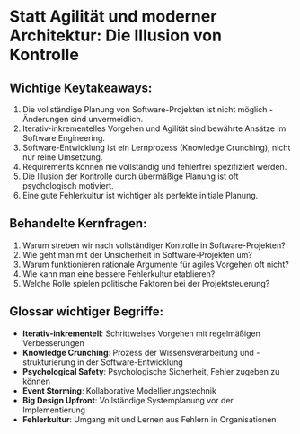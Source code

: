 # Statt Agilität und moderner Architektur: Die Illusion von Kontrolle

## Wichtige Keytakeaways:

1. Die vollständige Planung von Software-Projekten ist nicht möglich - Änderungen sind unvermeidlich.
2. Iterativ-inkrementelles Vorgehen und Agilität sind bewährte Ansätze im Software Engineering.
3. Software-Entwicklung ist ein Lernprozess (Knowledge Crunching), nicht nur reine Umsetzung.
4. Requirements können nie vollständig und fehlerfrei spezifiziert werden.
5. Die Illusion der Kontrolle durch übermäßige Planung ist oft psychologisch motiviert.
6. Eine gute Fehlerkultur ist wichtiger als perfekte initiale Planung.

## Behandelte Kernfragen:

1. Warum streben wir nach vollständiger Kontrolle in Software-Projekten?
2. Wie geht man mit der Unsicherheit in Software-Projekten um?
3. Warum funktionieren rationale Argumente für agiles Vorgehen oft nicht?
4. Wie kann man eine bessere Fehlerkultur etablieren?
5. Welche Rolle spielen politische Faktoren bei der Projektsteuerung?

## Glossar wichtiger Begriffe:

- **Iterativ-inkrementell**: Schrittweises Vorgehen mit regelmäßigen Verbesserungen
- **Knowledge Crunching**: Prozess der Wissensverarbeitung und -strukturierung in der Software-Entwicklung
- **Psychological Safety**: Psychologische Sicherheit, Fehler zugeben zu können
- **Event Storming**: Kollaborative Modellierungstechnik
- **Big Design Upfront**: Vollständige Systemplanung vor der Implementierung
- **Fehlerkultur**: Umgang mit und Lernen aus Fehlern in Organisationen
